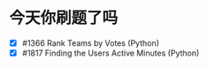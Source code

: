 # 今天你刷题了吗

- [x] #1366 Rank Teams by Votes (Python)
- [x] #1817 Finding the Users Active Minutes (Python)